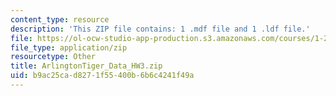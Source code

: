 ```yaml
---
content_type: resource
description: 'This ZIP file contains: 1 .mdf file and 1 .ldf file.'
file: https://ol-ocw-studio-app-production.s3.amazonaws.com/courses/1-204-computer-algorithms-in-systems-engineering-spring-2010/b9ac25cad8271f55400b6b6c4241f49a_ArlingtonTiger_Data_HW3.zip
file_type: application/zip
resourcetype: Other
title: ArlingtonTiger_Data_HW3.zip
uid: b9ac25ca-d827-1f55-400b-6b6c4241f49a
---
```

